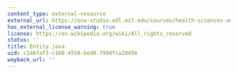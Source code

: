 ```yaml
---
content_type: external-resource
external_url: https://ocw-studio.odl.mit.edu/courses/health-sciences-and-technology/hst-950j-medical-computing-spring-2003/assignments/entity_java.txt
has_external_license_warning: true
license: https://en.wikipedia.org/wiki/All_rights_reserved
status: ''
title: Entity.java
uid: c146faf3-c168-4558-bed8-799dfca28456
wayback_url: ''
---
```

